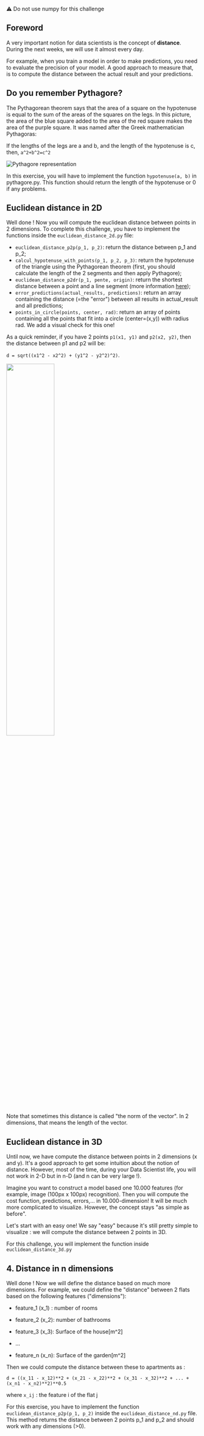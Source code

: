 :warning: Do not use numpy for this challenge

## Foreword

A very important notion for data scientists is the concept of **distance**. During the next weeks, we will use it almost every day.

For example, when you train a model in order to make predictions, you need to evaluate the precision of your model. A good approach to measure that, is to compute the distance between the actual result and your predictions.

## Do you remember Pythagore?

The Pythagorean theorem says that the area of a square on the hypotenuse is equal to the sum of the areas of the squares on the legs. In this picture, the area of the blue square added to the area of the red square makes the area of the purple square. It was named after the Greek mathematician Pythagoras:

If the lengths of the legs are a and b, and the length of the hypotenuse is c, then, `a^2+b^2=c^2`

![Pythagore representation](https://upload.wikimedia.org/wikipedia/commons/thumb/f/f2/Pythagorean_right_angle.svg/220px-Pythagorean_right_angle.svg.png)

In this exercise, you will have to implement the function `hypotenuse(a, b)` in pythagore.py. This function should return the length of the hypotenuse or 0 if any problems.

## Euclidean distance in 2D

Well done ! Now you will compute the euclidean distance between points in 2 dimensions. To complete this challenge, you have to implement the functions inside the `euclidean_distance_2d.py` file:
- `euclidean_distance_p2p(p_1, p_2)`: return the distance between p_1 and p_2;
- `calcul_hypotenuse_with_points(p_1, p_2, p_3)`: return the hypotenuse of the triangle using the Pythagorean theorem (first, you should calculate the length of the 2 segments and then apply Pythagore);
- `euclidean_distance_p2dr(p_1, pente, origin)`: return the shortest distance between a point and a line segment (more information [here](https://en.wikipedia.org/wiki/Distance_from_a_point_to_a_line));
- `error_predictions(actual_results, predictions)`: return an array containing the distance (=the "error") between all results in actual_result and all predictions;
- `points_in_circle(points, center, rad)`: return an array of points containing all the points that fit into a circle (center=(x,y)) with radius rad. We add a visual check for this one!

As a quick reminder, if you have 2 points `p1(x1, y1)` and `p2(x2, y2)`, then the distance between p1 and p2 will be:

`d = sqrt((x1^2 - x2^2) + (y1^2 - y2^2)^2)`.

<img src="https://res.cloudinary.com/wagon/image/upload/v1571239306/Screenshot_2019-10-16_at_17.21.14_wt3jpz.png" height="50%" width="50%">

Note that sometimes this distance is called "the norm of the vector". In 2 dimensions, that means the length of the vector.

## Euclidean distance in 3D

Until now, we have compute the distance between points in 2 dimensions (x and y). It's a good approach to get some intuition about the notion of distance. However, most of the time, during your Data Scientist life, you will not work in 2-D but in n-D (and n can be very large !).

Imagine you want to construct a model based one 10.000 features (for example, image (100px x 100px) recognition). Then you will compute the cost function, predictions, errors,... in 10.000-dimension! It will be much more complicated to visualize. However, the concept stays "as simple as before".

Let's start with an easy one!
We say "easy" because it's still pretty simple to visualize : we will compute the distance between 2 points in 3D.

For this challenge, you will implement the function inside `euclidean_distance_3d.py`

## 4. Distance in n dimensions

Well done ! Now we will define the distance based on much more dimensions. For example, we could define the "distance" between 2 flats based on the following features ("dimensions"):
- feature_1 (x_1) : number of rooms
- feature_2 (x_2): number of bathrooms
- feature_3 (x_3): Surface of the house[m^2]

- ...
- feature_n (x_n): Surface of the garden[m^2]

Then we could compute the distance between these to apartments as :

`d = ((x_11 - x_12)**2 + (x_21 - x_22)**2 + (x_31 - x_32)**2 + ... +(x_n1 - x_n2)**2)**0.5`

where `x_ij` : the feature i of the flat j

For this exercise, you have to implement the function `euclidean_distance_p2p(p_1, p_2)` inside the `euclidean_distance_nd.py` file. This method returns the distance between 2 points p_1 and p_2 and should work with any dimensions (>0).

